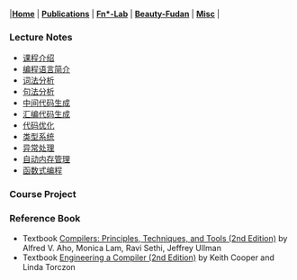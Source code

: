 |[<b>Home</b>](https://hxuhack.github.io/) | [<b>Publications</b>](publication/list) | [<b>Fn*-Lab</b>](lab/page) | [<b>Beauty-Fudan</b>](../photo/page) | [<b>Misc</b>](misc/list) |

### Lecture Notes
- [课程介绍](compiler/L0-课程介绍.pdf)
- [编程语言简介](compiler/L1-编程语言.pdf)
- [词法分析](compiler/L2-词法分析.pdf)
- [句法分析](compiler/L3-句式分析.pdf)
- [中间代码生成](compiler/L4-中间代码生成.pdf)
- [汇编代码生成](compiler/L5-汇编代码生成.pdf)
- [代码优化](compiler/)
- [类型系统](compiler/)
- [异常处理](compiler/)
- [自动内存管理](compiler/)
- [函数式编程](compiler/)

### Course Project


### Reference Book
- Textbook [Compilers: Principles, Techniques, and Tools (2nd Edition)](https://suif.stanford.edu/dragonbook/) by Alfred V. Aho, Monica Lam, Ravi Sethi, Jeffrey Ullman
- Textbook [Engineering a Compiler (2nd Edition)](https://dl.acm.org/doi/pdf/10.5555/2737838) by Keith Cooper and Linda Torczon

